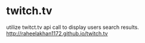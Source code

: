 # twitch.tv
utilize twitct.tv api call to display users search results. 
http://raheelakhan1172.github.io/twitch.tv
